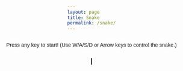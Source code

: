 ```yaml
---
layout: page
title: Snake
permalink: /snake/
---
```


Press any key to start! (Use W/A/S/D or Arrow keys to control the snake.)

<canvas id="snakeGame" width="400" height="400"></canvas>

<style>
  #snakeGame {
    border: 1px solid black;
    background-color: #f0f0f0;
  }
  body {
    font-family: sans-serif;
    display: flex;
    justify-content: center;
    align-items: center;
    flex-direction: column;
    height: 100vh;
  }
</style>

<script>
  const canvas = document.getElementById('snakeGame');
  const ctx = canvas.getContext('2d');
  const box = 20;
  let snake = [{ x: 8 * box, y: 8 * box }];
  let direction = 'RIGHT';
  let food = {
    x: Math.floor(Math.random() * 19) * box,
    y: Math.floor(Math.random() * 19) * box,
  };
  let score = 0;

  // Prevent page scrolling when using arrow keys and WASD
  window.addEventListener('keydown', function(event) {
    if (['ArrowUp', 'ArrowDown', 'ArrowLeft', 'ArrowRight', 'w', 'a', 's', 'd'].includes(event.key)) {
      event.preventDefault();
    }
  });

  document.addEventListener('keydown', changeDirection);

  function changeDirection(event) {
    if ((event.key === 'ArrowUp' || event.key === 'w') && direction !== 'DOWN') direction = 'UP';
    else if ((event.key === 'ArrowDown' || event.key === 's') && direction !== 'UP') direction = 'DOWN';
    else if ((event.key === 'ArrowLeft' || event.key === 'a') && direction !== 'RIGHT') direction = 'LEFT';
    else if ((event.key === 'ArrowRight' || event.key === 'd') && direction !== 'LEFT') direction = 'RIGHT';
  }

  function drawSnake() {
    for (let i = 0; i < snake.length; i++) {
      ctx.fillStyle = i === 0 ? 'green' : 'lightgreen';
      ctx.fillRect(snake[i].x, snake[i].y, box, box);
      ctx.strokeStyle = 'darkgreen';
      ctx.strokeRect(snake[i].x, snake[i].y, box, box);
    }
  }

  function drawFood() {
    ctx.fillStyle = 'red';
    ctx.fillRect(food.x, food.y, box, box);
  }

  function updateSnake() {
    let head = { ...snake[0] };

    if (direction === 'UP') head.y -= box;
    if (direction === 'DOWN') head.y += box;
    if (direction === 'LEFT') head.x -= box;
    if (direction === 'RIGHT') head.x += box;

    // Game Over conditions
    if (head.x < 0 || head.x >= 400 || head.y < 0 || head.y >= 400 || collision(head, snake)) {
      clearInterval(game);
      alert('Game Over! Your score: ' + score);
      window.location.reload();  // Restart the game
    }

    if (head.x === food.x && head.y === food.y) {
      score++;
      food = {
        x: Math.floor(Math.random() * 19) * box,
        y: Math.floor(Math.random() * 19) * box,
      };
    } else {
      snake.pop();
    }

    snake.unshift(head);
  }

  function collision(head, array) {
    for (let i = 1; i < array.length; i++) {
      if (head.x === array[i].x && head.y === array[i].y) return true;
    }
    return false;
  }

  function draw() {
    ctx.clearRect(0, 0, canvas.width, canvas.height);
    drawSnake();
    drawFood();
    updateSnake();
    ctx.fillStyle = 'black';
    ctx.font = '20px Arial';
    ctx.fillText('Score: ' + score, 10, 20);
  }

  let game = setInterval(draw, 150);  // Slowed down the game
</script>